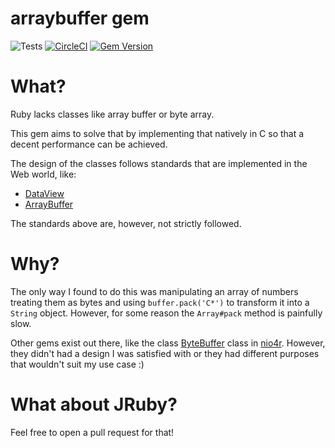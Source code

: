 
# arraybuffer gem

![Tests](https://github.com/andrepiske/rb-arraybuffer/actions/workflows/ci.yml/badge.svg)
[![CircleCI](https://circleci.com/gh/andrepiske/rb-arraybuffer.svg?style=shield)](https://circleci.com/gh/andrepiske/rb-arraybuffer)
[![Gem Version](https://badge.fury.io/rb/arraybuffer.svg)](https://badge.fury.io/rb/arraybuffer)

# What?

Ruby lacks classes like array buffer or byte array.

This gem aims to solve that by implementing that natively in C so that
a decent performance can be achieved.

The design of the classes follows standards that are implemented in the
Web world, like:

- [DataView](https://developer.mozilla.org/en-US/docs/Web/JavaScript/Reference/Global_Objects/DataView)
- [ArrayBuffer](https://developer.mozilla.org/en-US/docs/Web/JavaScript/Reference/Global_Objects/ArrayBuffer)

The standards above are, however, not strictly followed.

# Why?

The only way I found to do this was manipulating an array of numbers
treating them as bytes and using `buffer.pack('C*')` to transform it
into a `String` object. However, for some reason the `Array#pack` method
is painfully slow.

Other gems exist out there, like the class
[ByteBuffer](https://www.rubydoc.info/gems/nio4r/2.5.2/NIO/ByteBuffer)
class in [nio4r](https://rubygems.org/gems/nio4r). However, they
didn't had a design I was satisfied with or they had different purposes
that wouldn't suit my use case :)

# What about JRuby?

Feel free to open a pull request for that!
